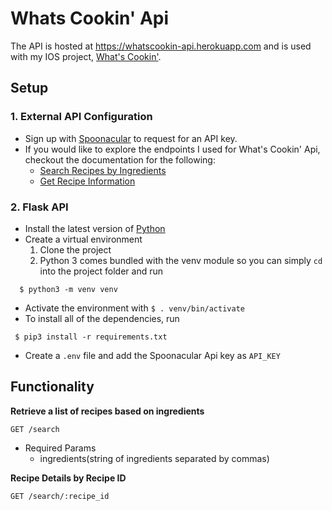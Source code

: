 # Whats Cookin' Api

The API is hosted at https://whatscookin-api.herokuapp.com and is used with my IOS project, [What's Cookin'](https://github.com/lina5147/whatsCookinApp). 

## Setup

### 1. External API Configuration

- Sign up with [Spoonacular](https://spoonacular.com/food-api/console#Dashboard) to request for an API key.
- If you would like to explore the endpoints I used for What's Cookin' Api, checkout the documentation for the following:
  - [Search Recipes by Ingredients](https://spoonacular.com/food-api/docs#Search-Recipes-by-Ingredients)
  - [Get Recipe Information](https://spoonacular.com/food-api/docs#Get-Recipe-Information)
  
### 2. Flask API
- Install the latest version of [Python](https://www.python.org/downloads/)
- Create a virtual environment
  1. Clone the project
  2. Python 3 comes bundled with the venv module so you can simply `cd` into the project folder and run
```
  $ python3 -m venv venv
```
- Activate the environment with `$ . venv/bin/activate`
- To install all of the dependencies, run
```
 $ pip3 install -r requirements.txt
```
- Create a `.env` file and add the Spoonacular Api key as `API_KEY`

## Functionality

**Retrieve a list of recipes based on ingredients**

```
GET /search
```
  - Required Params
    - ingredients(string of ingredients separated by commas)

**Recipe Details by Recipe ID**

```
GET /search/:recipe_id
```
